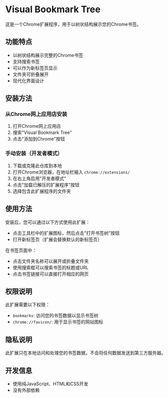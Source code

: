 # Visual Bookmark Tree

这是一个Chrome扩展程序，用于以树状结构展示您的Chrome书签。

## 功能特点

- 以树状结构展示完整的Chrome书签
- 支持搜索书签
- 可以作为新标签页显示
- 文件夹可折叠展开
- 现代化界面设计

## 安装方法

### 从Chrome网上应用店安装

1. 打开Chrome网上应用店
2. 搜索"Visual Bookmark Tree"
3. 点击"添加到Chrome"按钮

### 手动安装（开发者模式）

1. 下载或克隆此仓库到本地
2. 打开Chrome浏览器，在地址栏输入 `chrome://extensions/`
3. 在右上角启用"开发者模式"
4. 点击"加载已解压的扩展程序"按钮
5. 选择包含此扩展程序的文件夹

## 使用方法

安装后，您可以通过以下方式使用此扩展：

- 点击工具栏中的扩展图标，然后点击"打开书签树"按钮
- 打开新标签页（扩展会替换默认的新标签页）

在书签页面中：
- 点击文件夹名称可以展开或折叠文件夹
- 使用搜索框可以搜索书签的标题或URL
- 点击书签链接可以直接打开相应的网页

## 权限说明

此扩展需要以下权限：
- `bookmarks`: 访问您的书签数据以显示书签树
- `chrome://favicon/`: 用于显示书签的网站图标

## 隐私说明

此扩展只在本地访问和处理您的书签数据，不会将任何数据发送到第三方服务器。

## 开发信息

- 使用纯JavaScript、HTML和CSS开发
- 没有外部依赖 
